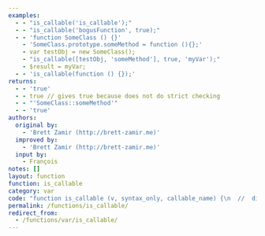 ```yaml
---
examples:
  - - "is_callable('is_callable');"
  - - "is_callable('bogusFunction', true);"
  - - 'function SomeClass () {}'
    - 'SomeClass.prototype.someMethod = function (){};'
    - var testObj = new SomeClass();
    - "is_callable([testObj, 'someMethod'], true, 'myVar');"
    - $result = myVar;
  - - 'is_callable(function () {});'
returns:
  - - 'true'
  - - true // gives true because does not do strict checking
  - - "'SomeClass::someMethod'"
  - - 'true'
authors:
  original by:
    - 'Brett Zamir (http://brett-zamir.me)'
  improved by:
    - 'Brett Zamir (http://brett-zamir.me)'
  input by:
    - François
notes: []
layout: function
function: is_callable
category: var
code: "function is_callable (v, syntax_only, callable_name) {\n  //  discuss at: http://phpjs.org/functions/is_callable/\n  // original by: Brett Zamir (http://brett-zamir.me)\n  //    input by: François\n  // improved by: Brett Zamir (http://brett-zamir.me)\n  //        note: The variable callable_name cannot work as a string variable passed by reference as in PHP (since JavaScript does not support passing strings by reference), but instead will take the name of a global variable and set that instead\n  //        note: When used on an object, depends on a constructor property being kept on the object prototype\n  //        test: skip\n  //   example 1: is_callable('is_callable');\n  //   returns 1: true\n  //   example 2: is_callable('bogusFunction', true);\n  //   returns 2: true // gives true because does not do strict checking\n  //   example 3: function SomeClass () {}\n  //   example 3: SomeClass.prototype.someMethod = function (){};\n  //   example 3: var testObj = new SomeClass();\n  //   example 3: is_callable([testObj, 'someMethod'], true, 'myVar');\n  //   example 3: $result = myVar;\n  //   returns 3: 'SomeClass::someMethod'\n  //   example 4: is_callable(function () {});\n  //   returns 4: true\n\n  var name = '',\n    obj = {},\n    method = ''\n  var getFuncName = function (fn) {\n    var name = (/\\W*function\\s+([\\w\\$]+)\\s*\\(/)\n      .exec(fn)\n    if (!name) {\n      return '(Anonymous)'\n    }\n    return name[1]\n  }\n  if (typeof v === 'string') {\n    obj = this.window\n    method = v\n    name = v\n  } else if (typeof v === 'function') {\n    return true\n  } else if (Object.prototype.toString.call(v) === '[object Array]' &&\n    v.length === 2 && typeof v[0] === 'object' && typeof v[1] === 'string') {\n    obj = v[0]\n    method = v[1]\n    name = (obj.constructor && getFuncName(obj.constructor)) + '::' + method\n  } else {\n    return false\n  }\n  if (syntax_only || typeof obj[method] === 'function') {\n    if (callable_name) {\n      this.window[callable_name] = name\n    }\n    return true\n  }\n  return false\n}\n"
permalink: /functions/is_callable/
redirect_from:
  - /functions/var/is_callable/
---
```


<!-- WARNING! This file is auto generated by `npm run web:inject`, do not edit by hand -->
